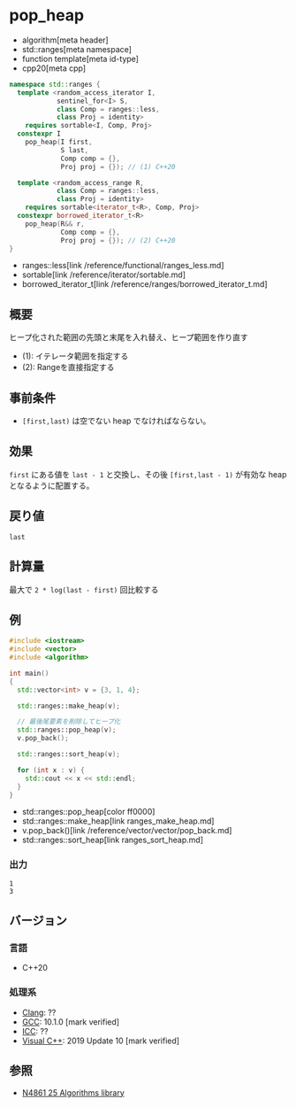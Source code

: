 # pop_heap
* algorithm[meta header]
* std::ranges[meta namespace]
* function template[meta id-type]
* cpp20[meta cpp]

```cpp
namespace std::ranges {
  template <random_access_iterator I,
            sentinel_for<I> S,
            class Comp = ranges::less,
            class Proj = identity>
    requires sortable<I, Comp, Proj>
  constexpr I
    pop_heap(I first,
             S last,
             Comp comp = {},
             Proj proj = {}); // (1) C++20

  template <random_access_range R,
            class Comp = ranges::less,
            class Proj = identity>
    requires sortable<iterator_t<R>, Comp, Proj>
  constexpr borrowed_iterator_t<R>
    pop_heap(R&& r,
             Comp comp = {},
             Proj proj = {}); // (2) C++20
}
```
* ranges::less[link /reference/functional/ranges_less.md]
* sortable[link /reference/iterator/sortable.md]
* borrowed_iterator_t[link /reference/ranges/borrowed_iterator_t.md]

## 概要
ヒープ化された範囲の先頭と末尾を入れ替え、ヒープ範囲を作り直す

- (1): イテレータ範囲を指定する
- (2): Rangeを直接指定する


## 事前条件
- `[first,last)` は空でない heap でなければならない。


## 効果
`first` にある値を `last - 1` と交換し、その後 `[first,last - 1)` が有効な heap となるように配置する。


## 戻り値
`last`


## 計算量
最大で `2 * log(last - first)` 回比較する


## 例
```cpp example
#include <iostream>
#include <vector>
#include <algorithm>

int main()
{
  std::vector<int> v = {3, 1, 4};

  std::ranges::make_heap(v);

  // 最後尾要素を削除してヒープ化
  std::ranges::pop_heap(v);
  v.pop_back();

  std::ranges::sort_heap(v);

  for (int x : v) {
    std::cout << x << std::endl;
  }
}
```
* std::ranges::pop_heap[color ff0000]
* std::ranges::make_heap[link ranges_make_heap.md]
* v.pop_back()[link /reference/vector/vector/pop_back.md]
* std::ranges::sort_heap[link ranges_sort_heap.md]

### 出力
```
1
3
```


## バージョン
### 言語
- C++20

### 処理系
- [Clang](/implementation.md#clang): ??
- [GCC](/implementation.md#gcc): 10.1.0 [mark verified]
- [ICC](/implementation.md#icc): ??
- [Visual C++](/implementation.md#visual_cpp): 2019 Update 10 [mark verified]

## 参照
- [N4861 25 Algorithms library](https://timsong-cpp.github.io/cppwp/n4861/algorithms)
